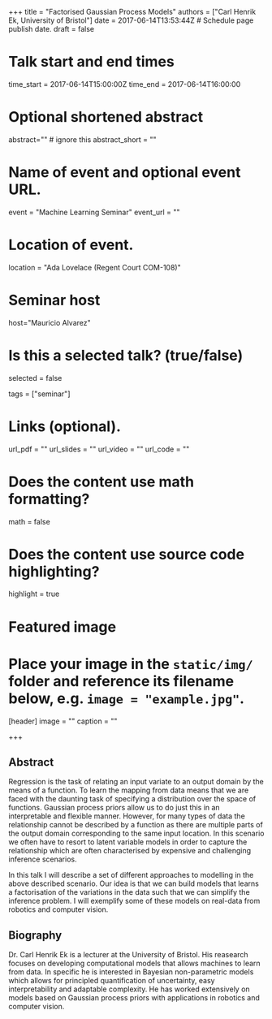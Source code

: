 +++
title = "Factorised Gaussian Process Models"
authors = ["Carl Henrik Ek, University of Bristol"]
date = 2017-06-14T13:53:44Z  # Schedule page publish date.
draft = false

# Talk start and end times
time_start = 2017-06-14T15:00:00Z
time_end = 2017-06-14T16:00:00

# Optional shortened abstract
abstract="" # ignore this
abstract_short = ""

# Name of event and optional event URL.
event = "Machine Learning Seminar"
event_url = ""

# Location of event.
location = "Ada Lovelace (Regent Court COM-108)"

# Seminar host
host="Mauricio Alvarez"

# Is this a selected talk? (true/false)
selected = false

tags = ["seminar"]

# Links (optional).
url_pdf = ""
url_slides = ""
url_video = ""
url_code = ""

# Does the content use math formatting?
math = false

# Does the content use source code highlighting?
highlight = true

# Featured image
# Place your image in the `static/img/` folder and reference its filename below, e.g. `image = "example.jpg"`.
[header]
image = ""
caption = ""

+++

## Abstract

Regression is the task of relating an input variate to an output domain by the means of a function. To learn the mapping from data means that we are faced with the daunting task of specifying a distribution over the space of functions. Gaussian process priors allow us to do just this in an interpretable and flexible manner. However, for many types of data the relationship cannot be described by a function as there are multiple parts of the output domain corresponding to the same input location. In this scenario we often have to resort to latent variable models in order to capture the relationship which are often characterised by expensive and challenging inference scenarios.

In this talk I will describe a set of different approaches to modelling in the above described scenario. Our idea is that we can build models that learns a factorisation of the variations in the data such that we can simplify the inference problem. I will exemplify some of these models on real-data from robotics and computer vision.

## Biography

Dr. Carl Henrik Ek is a lecturer at the University of Bristol. His reasearch focuses on developing computational models that allows machines to learn from data. In specific he is interested in Bayesian non-parametric models which allows for principled quantification of uncertainty, easy interpretability and adaptable complexity. He has worked extensively on models based on Gaussian process priors with applications in robotics and computer vision.
